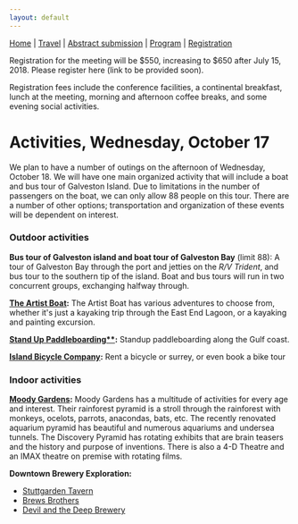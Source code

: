 ```yaml
---
layout: default
---
```


[Home](./) | [Travel](./travel) | [Abstract submission](./submissions) | [Program](./program) | [Registration](./registration)

Registration for the meeting will be $550, increasing to $650 after July 15, 2018. Please register here (link to be provided soon).

Registration fees include the conference facilities, a continental breakfast, lunch at the meeting, morning and afternoon coffee breaks, and some evening social activities.


# Activities, Wednesday, October 17

We plan to have a number of outings on the afternoon of Wednesday, October 18. We will have one main organized activity that will include a boat and bus tour of Galveston Island. Due to limitations in the number of passengers on the boat, we can only allow 88 people on this tour. There are a number of other options; transportation and organization of these events will be dependent on interest.


### Outdoor activities

**Bus tour of Galveston island and boat tour of Galveston Bay** (limit 88):  A tour of Galveston Bay through the port and jetties on the *R/V Trident*, and bus tour to the southern tip of the island. Boat and bus tours will run in two concurrent groups, exchanging halfway through.

**[The Artist Boat](www.artistboat.org):**  The Artist Boat has various adventures to choose from, whether it's just a kayaking trip through the East End Lagoon, or a kayaking and painting excursion. 


**[Stand Up Paddleboarding**](http://www.supgulfcoasttx.com/):**  Standup paddleboarding along the Gulf coast.
 

**[Island Bicycle Company](https://www.islandbicyclecompany.com/tours):** Rent a bicycle or surrey, or even book a bike tour


### Indoor activities

**[Moody Gardens](http://www.moodygardens.com/attractions/):** Moody Gardens has a multitude of activities for every age and interest.  Their rainforest pyramid is a stroll through the rainforest with monkeys, ocelots, parrots, anacondas, bats, etc.  The recently renovated aquarium pyramid has beautiful and numerous aquariums and undersea tunnels. The Discovery Pyramid has rotating exhibits that are brain teasers and the history and purpose of inventions.  There is also a 4-D Theatre and an IMAX theatre on premise with rotating films. 


**Downtown Brewery Exploration:**

 - [Stuttgarden Tavern](https://www.stuttgardentavern.com/galveston/)
 - [Brews Brothers](https://www.facebook.com/BrewsBrothersGalveston/)
 - [Devil and the Deep Brewery](https://www.facebook.com/devilandthedeepbrew/)

